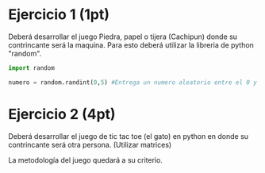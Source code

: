 # Ejercicio 1 (1pt)
Deberá desarrollar el juego Piedra, papel o tijera (Cachipun) donde su contrincante será la maquina. Para esto deberá utilizar la libreria
de python "random".

```python
import random

numero = random.randint(0,5) #Entrega un numero aleatorio entre el 0 y el 5

```

# Ejercicio 2 (4pt)
Deberá desarrollar el juego de tic tac toe (el gato) en python en donde su contrincante será otra persona. (Utilizar matrices)

La metodología del juego quedará a su criterio.
